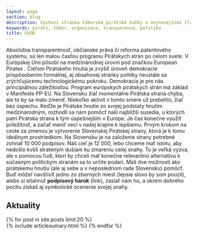```yaml
---
layout: page
section: blog
description: Výchozí stránka táborské pirátské buňky s nejnovějšími články a základním rozcestníkem.
keywords: piráti, tábor, organizace, transparence, politika
title: ÚVOD
---
```

Absolútna transparentnosť, občianske práva či reforma patentového systému, sú len malou časťou programu Pirátskych strán po celom svete. V Európskej Únii pôsobí na medzinárodnej úrovni pod značkou European Pirates . Cieľom Pirátskeho hnutia je zvýšiť úroveň demokracie prispôsobením formálnej, aj obsahovej stránky politiky neustále sa zrýchľujúcemu technologickému pokroku. Demokracia je pre nás principiálnou záležitosťou. Program európskych pirátskych strán má základ v Manifeste PP-EU. 
Na Slovensku žiaľ momentálne Pirátska strana chýba, ale to by sa malo zmeniť. Niekoľko aktivít v tomto smere už prebehlo, žiaľ bez úspechu. Keďže je Pirátske hnutie zo svojej podstaty hnutím medzinárodným, rozhodli sa nám pomôcť naši najbližší susedia, u ktorých patrí Pirátska strana k tým úspešnejším v Európe. Je čas konečne využiť príležitosť, a začať meniť veci v našej krajine k lepšiemu. Prvým krokom na ceste za zmenou je  vytvorenie Slovenskej Pirátskej strany, ktorá je k tomu ideálnym prostriedkom.
Na Slovensku je na založenie strany potrebné zohnať 10 000 podpisov. Náš cieľ je 12 000, lebo chceme mať istotu, aby nedošlo kvôli strateným dušiam ku zmareniu celej snahy. To je veľká výzva, ale s pomocou ľudí, ktorí by chceli mať konečne relevantnú alternatívu k súčasným politickým stranám sa to určite podarí. Máš dve možnosti ako pirátskemu hnutiu (ale aj sebe a v neposlednom rade Slovensku) pomôcť. Buď môžeľ navštíviť jedno zo zberných miest (lepsie slovo by som pouzil), alebo si stiahnuť **podpisový hárok** (link), zaslať nám ho, a okrem dobrého pocitu získaš aj symbolické ocenenie svojej snahy.

## Aktuality <i class="fa fa-newspaper-o"></i>

{% for post in site.posts limit:20 %}  
{% include articlesumary.html %}
{% endfor %}